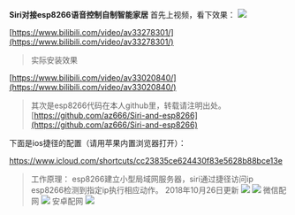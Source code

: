 **Siri对接esp8266语音控制自制智能家居**
首先上视频，看下效果：
![](https://i.loli.net/2018/10/11/5bbea27042402.png)

[https://www.bilibili.com/video/av33278301/](https://www.bilibili.com/video/av33278301/)

> 实际安装效果

[https://www.bilibili.com/video/av33020840/](https://www.bilibili.com/video/av33020840/)

> 其次是esp8266代码在本人github里，转载请注明出处。
[https://github.com/az666/Siri-and-esp8266](https://github.com/az666/Siri-and-esp8266)

下面是ios捷径的配置（请用苹果内置浏览器打开）：

[https://www.icloud.com/shortcuts/cc23835ce624430f83e5628b88bce13e
](https://www.icloud.com/shortcuts/cc23835ce624430f83e5628b88bce13e)

> 工作原理：
> esp8266建立小型局域网服务器，siri通过捷径访问ip esp8266检测到指定ip执行相应动作。
> 2018年10月26日更新
![](https://i.loli.net/2018/10/26/5bd305371f3e9.jpg)
![](https://i.loli.net/2018/10/26/5bd305430eaa0.jpg)
> 微信配网
![](https://i.loli.net/2018/10/26/5bd30552dede9.jpg)
> 安卓配网
![](https://i.loli.net/2018/10/26/5bd305657b504.jpg)




